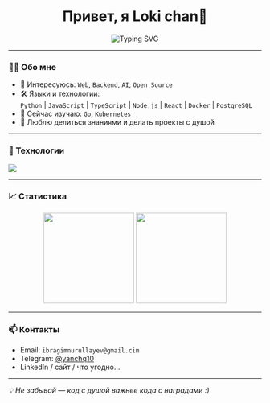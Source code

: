 <h1 align="center">Привет, я Loki chan👋</h1>

<p align="center">
  <img src="https://readme-typing-svg.demolab.com?font=Fira+Code&size=22&pause=1000&center=true&vCenter=true&width=435&lines=Добро+пожаловать+в+мой+GitHub!;Разработчик+%2F+Исследователь+%2F+Творец" alt="Typing SVG" />
</p>

---

### 🧑‍💻 Обо мне
- 🎯 Интересуюсь: `Web`, `Backend`, `AI`, `Open Source`
- 🛠️ Языки и технологии:  
  `Python` | `JavaScript` | `TypeScript` | `Node.js` | `React` | `Docker` | `PostgreSQL`
- 🧠 Сейчас изучаю: `Go`, `Kubernetes`
- 🌱 Люблю делиться знаниями и делать проекты с душой

---

### 🔧 Технологии
<p align="left">
  <img src="https://skillicons.dev/icons?i=python,js,ts,react,nodejs,docker,postgres,git,github,linux" />
</p>

---

### 📈 Статистика
<p align="center">
  <img src="https://github-readme-stats.vercel.app/api?username=LokiChan69&show_icons=true&theme=github_dark&hide=stars" height="180" />
  <img src="https://github-readme-streak-stats.herokuapp.com/?user=LokiChan69&theme=github-dark" height="180" />
</p>

---

### 📫 Контакты
- Email: `ibragimnurullayev@gmail.cim`
- Telegram: [@yanchq10](https://t.me/твой_ник)
- LinkedIn / сайт / что угодно…

---

_💡 Не забывай — код с душой важнее кода с наградами :)_
